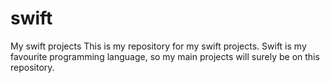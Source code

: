 # swift
My swift projects
This is my repository for my swift projects.
Swift is my favourite programming language,
so my main projects will surely be on this repository.
